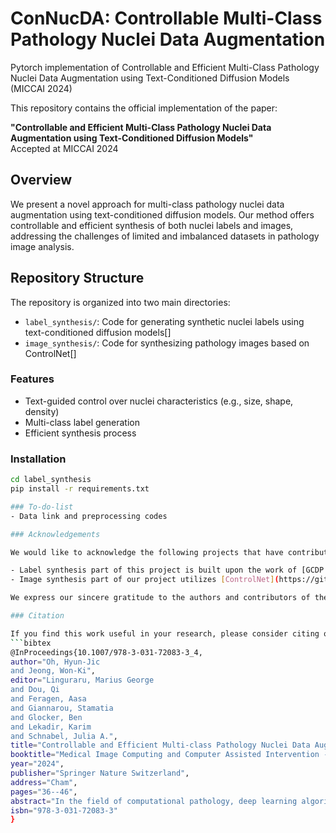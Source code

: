 # ConNucDA: Controllable Multi-Class Pathology Nuclei Data Augmentation
Pytorch implementation of Controllable and Efficient Multi-Class Pathology Nuclei Data Augmentation using Text-Conditioned Diffusion Models (MICCAI 2024)

This repository contains the official implementation of the paper:

**"Controllable and Efficient Multi-Class Pathology Nuclei Data Augmentation using Text-Conditioned Diffusion Models"**  
Accepted at MICCAI 2024

## Overview

We present a novel approach for multi-class pathology nuclei data augmentation using text-conditioned diffusion models. Our method offers controllable and efficient synthesis of both nuclei labels and images, addressing the challenges of limited and imbalanced datasets in pathology image analysis.

## Repository Structure

The repository is organized into two main directories:

- `label_synthesis/`: Code for generating synthetic nuclei labels using text-conditioned diffusion models[]
- `image_synthesis/`: Code for synthesizing pathology images based on ControlNet[]

### Features

- Text-guided control over nuclei characteristics (e.g., size, shape, density)
- Multi-class label generation
- Efficient synthesis process

### Installation

```bash
cd label_synthesis
pip install -r requirements.txt

### To-do-list
- Data link and preprocessing codes

### Acknowledgements

We would like to acknowledge the following projects that have contributed to our work:

- Label synthesis part of this project is built upon the work of [GCDP (Generative Contextual Descriptor Prediction)](https://github.com/pmh9960/GCDP). We thank the authors for making their code available.
- Image synthesis part of our project utilizes [ControlNet](https://github.com/lllyasviel/ControlNet) as a baseline. We are grateful to the ControlNet team for their excellent work and open-source contribution.

We express our sincere gratitude to the authors and contributors of these projects for their valuable work which has significantly aided our research.

### Citation

If you find this work useful in your research, please consider citing our paper:
```bibtex
@InProceedings{10.1007/978-3-031-72083-3_4,
author="Oh, Hyun-Jic
and Jeong, Won-Ki",
editor="Linguraru, Marius George
and Dou, Qi
and Feragen, Aasa
and Giannarou, Stamatia
and Glocker, Ben
and Lekadir, Karim
and Schnabel, Julia A.",
title="Controllable and Efficient Multi-class Pathology Nuclei Data Augmentation Using Text-Conditioned Diffusion Models",
booktitle="Medical Image Computing and Computer Assisted Intervention -- MICCAI 2024",
year="2024",
publisher="Springer Nature Switzerland",
address="Cham",
pages="36--46",
abstract="In the field of computational pathology, deep learning algorithms have made significant progress in tasks such as nuclei segmentation and classification. However, the potential of these advanced methods is limited by the lack of available labeled data. Although image synthesis via recent generative models has been actively explored to address this challenge, existing works have barely addressed label augmentation and are mostly limited to single-class and unconditional label generation. In this paper, we introduce a novel two-stage framework for multi-class nuclei data augmentation using text-conditional diffusion models. In the first stage, we innovate nuclei label synthesis by generating multi-class semantic labels and corresponding instance maps through a joint diffusion model conditioned by text prompts that specify the label structure information. In the second stage, we utilize a semantic and text-conditional latent diffusion model to efficiently generate high-quality pathology images that align with the generated nuclei label images. We demonstrate the effectiveness of our method on large and diverse pathology nuclei datasets, with evaluations including qualitative and quantitative analyses, as well as assessments of downstream tasks.",
isbn="978-3-031-72083-3"
}
